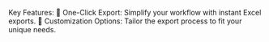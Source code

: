 Key Features:
🔹 One-Click Export: Simplify your workflow with instant Excel exports.
🔹 Customization Options: Tailor the export process to fit your unique needs.

